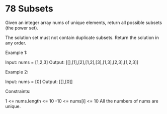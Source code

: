 # 78 Subsets

Given an integer array nums of unique elements, return all possible subsets (the power set).

The solution set must not contain duplicate subsets. Return the solution in any order.


Example 1:

Input: nums = [1,2,3]
Output: [[],[1],[2],[1,2],[3],[1,3],[2,3],[1,2,3]]

Example 2:

Input: nums = [0]
Output: [[],[0]]
 

Constraints:

1 <= nums.length <= 10
-10 <= nums[i] <= 10
All the numbers of nums are unique.